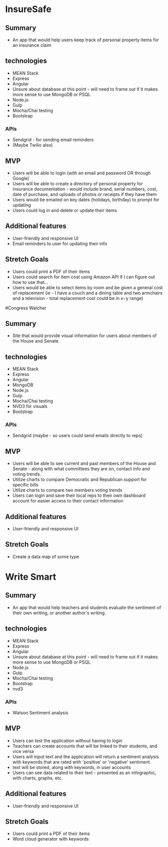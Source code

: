 # InsureSafe

## Summary

- An app that would help users keep track of personal property items for an insurance claim


## technologies

- MEAN Stack
 - Express
 - Angular
 - Unsure about database at this point - will need to frame out if it makes more sense to use MongoDB or PSQL
 - Node.js
- Gulp
- Mocha/Chai testing
- Bootstrap

### APIs

- Sendgrid - for sending email reminders
- (Maybe Twilio also)


## MVP

- Users will be able to login (with an email and password OR through Google)
- Users will be able to create a directory of personal property for insurance documentation - would include brand, serial numbers, cost, date of purchase, and uploads of photos or receipts if they have them
- Users would be emailed on key dates (holidays, birthday) to prompt for updating
- Users could log in and delete or update their items


## Additional features

- User-friendly and responsive UI
- Email reminders to user for updating their info

## Stretch Goals

- Users could print a PDF of their items
- Users could search for item cost using Amazon API if I can figure out how to use that...
- Users would be able to select items by room and be given a general cost of replacement (ie - I have a couch and a dining table and two armchairs and a television - total replacement cost could be in $x-$y range)



#Congress Watcher

## Summary

- Site that would provide visual information for users about members of the House and Senate.


## technologies

- MEAN Stack
 - Express
 - Angular
 - MongoDB
 - Node.js
- Gulp
- Mocha/Chai testing
- NVD3 for visuals
- Bootstrap

### APIs

- Sendgrid (maybe - so users could send emails directly to reps)


## MVP

- Users will be able to see current and past members of the House and Senate - along with what committees they are on, contact info and voting trends.
- Utilize charts to compare Democratic and Republican support for specific bills
- Utilize charts to compare two members voting trends
- Users can login and save their local reps to their own dashboard account for easier access to their contact information


## Additional features

- User-friendly and responsive UI


## Stretch Goals

- Create a data map of some type


# Write Smart

## Summary

- An app that would help teachers and students evaluate the sentiment of their own writing, or another author's writing.


## technologies

- MEAN Stack
 - Express
 - Angular
 - Unsure about database at this point - will need to frame out if it makes more sense to use MongoDB or PSQL
 - Node.js
- Gulp
- Mocha/Chai testing
- Bootstrap
- nvd3

### APIs

- Watson Sentiment analysis


## MVP

- Users can test the application without having to login
- Teachers can create accounts that will be linked to their students, and vice versa
- Users will input text and the application will return a sentiment analysis with keywords that are rated with 'positive' or 'negative' sentiment.
- text will be stored, along with keywords, in user accounts
- Users can see data related to their text - presented as an infographic, with charts, graphs, etc.


## Additional features

- User-friendly and responsive UI


## Stretch Goals

- Users could print a PDF of their items
- Word cloud generator with keywords

